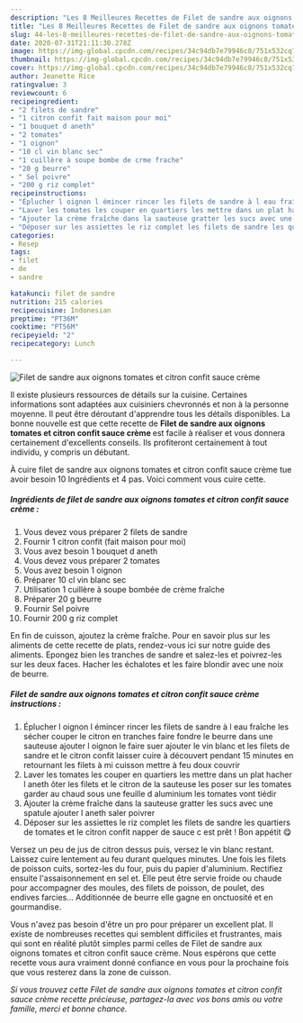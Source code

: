 ```yaml
---
description: "Les 8 Meilleures Recettes de Filet de sandre aux oignons tomates et citron confit sauce crème"
title: "Les 8 Meilleures Recettes de Filet de sandre aux oignons tomates et citron confit sauce crème"
slug: 44-les-8-meilleures-recettes-de-filet-de-sandre-aux-oignons-tomates-et-citron-confit-sauce-creme
date: 2020-07-31T21:11:30.278Z
image: https://img-global.cpcdn.com/recipes/34c94db7e79946c8/751x532cq70/filet-de-sandre-aux-oignons-tomates-et-citron-confit-sauce-creme-photo-principale-de-la-recette.jpg
thumbnail: https://img-global.cpcdn.com/recipes/34c94db7e79946c8/751x532cq70/filet-de-sandre-aux-oignons-tomates-et-citron-confit-sauce-creme-photo-principale-de-la-recette.jpg
cover: https://img-global.cpcdn.com/recipes/34c94db7e79946c8/751x532cq70/filet-de-sandre-aux-oignons-tomates-et-citron-confit-sauce-creme-photo-principale-de-la-recette.jpg
author: Jeanette Rice
ratingvalue: 3
reviewcount: 6
recipeingredient:
- "2 filets de sandre"
- "1 citron confit fait maison pour moi"
- "1 bouquet d aneth"
- "2 tomates"
- "1 oignon"
- "10 cl vin blanc sec"
- "1 cuillère à soupe bombe de crme frache"
- "20 g beurre"
- " Sel poivre"
- "200 g riz complet"
recipeinstructions:
- "Éplucher l oignon l émincer rincer les filets de sandre à l eau fraîche les sécher couper le citron en tranches faire fondre le beurre dans une sauteuse ajouter l oignon le faire suer ajouter le vin blanc et les filets de sandre et le citron confit laisser cuire à découvert pendant 15 minutes en retournant les filets à mi cuisson mettre à feu doux couvrir"
- "Laver les tomates les couper en quartiers les mettre dans un plat hacher l aneth ôter les filets et le citron de la sauteuse les poser sur les tomates garder au chaud sous une feuille d aluminium les tomates vont tiédir"
- "Ajouter la crème fraîche dans la sauteuse gratter les sucs avec une spatule ajouter l aneth saler poivrer"
- "Déposer sur les assiettes le riz complet les filets de sandre les quartiers de tomates et le citron confit napper de sauce c est prêt ! Bon appétit 😋"
categories:
- Resep
tags:
- filet
- de
- sandre

katakunci: filet de sandre 
nutrition: 215 calories
recipecuisine: Indonesian
preptime: "PT36M"
cooktime: "PT56M"
recipeyield: "2"
recipecategory: Lunch

---
```



![Filet de sandre aux oignons tomates et citron confit sauce crème](https://img-global.cpcdn.com/recipes/34c94db7e79946c8/751x532cq70/filet-de-sandre-aux-oignons-tomates-et-citron-confit-sauce-creme-photo-principale-de-la-recette.jpg)

Il existe plusieurs ressources de détails sur la cuisine. Certaines informations sont adaptées aux cuisiniers chevronnés et non à la personne moyenne. Il peut être déroutant d'apprendre tous les détails disponibles. La bonne nouvelle est que cette recette de <strong> Filet de sandre aux oignons tomates et citron confit sauce crème </strong> est facile à réaliser et vous donnera certainement d'excellents conseils. Ils profiteront certainement à tout individu, y compris un débutant.

<!--inarticleads1-->

À cuire filet de sandre aux oignons tomates et citron confit sauce crème tue avoir besoin 10 Ingrédients et 4 pas. Voici comment vous cuire cette.

##### Ingrédients de filet de sandre aux oignons tomates et citron confit sauce crème :

1. Vous devez vous préparer 2 filets de sandre
1. Fournir 1 citron confit (fait maison pour moi)
1. Vous avez besoin 1 bouquet d aneth
1. Vous devez vous préparer 2 tomates
1. Vous avez besoin 1 oignon
1. Préparer 10 cl vin blanc sec
1. Utilisation 1 cuillère à soupe bombée de crème fraîche
1. Préparer 20 g beurre
1. Fournir  Sel poivre
1. Fournir 200 g riz complet


En fin de cuisson, ajoutez la crème fraîche. Pour en savoir plus sur les aliments de cette recette de plats, rendez-vous ici sur notre guide des aliments. Epongez bien les tranches de sandre et salez-les et poivrez-les sur les deux faces. Hacher les échalotes et les faire blondir avec une noix de beurre. 

<!--inarticleads2-->

##### Filet de sandre aux oignons tomates et citron confit sauce crème instructions :

1. Éplucher l oignon l émincer rincer les filets de sandre à l eau fraîche les sécher couper le citron en tranches faire fondre le beurre dans une sauteuse ajouter l oignon le faire suer ajouter le vin blanc et les filets de sandre et le citron confit laisser cuire à découvert pendant 15 minutes en retournant les filets à mi cuisson mettre à feu doux couvrir
1. Laver les tomates les couper en quartiers les mettre dans un plat hacher l aneth ôter les filets et le citron de la sauteuse les poser sur les tomates garder au chaud sous une feuille d aluminium les tomates vont tiédir
1. Ajouter la crème fraîche dans la sauteuse gratter les sucs avec une spatule ajouter l aneth saler poivrer
1. Déposer sur les assiettes le riz complet les filets de sandre les quartiers de tomates et le citron confit napper de sauce c est prêt ! Bon appétit 😋


Versez un peu de jus de citron dessus puis, versez le vin blanc restant. Laissez cuire lentement au feu durant quelques minutes. Une fois les filets de poisson cuits, sortez-les du four, puis du papier d&#39;aluminium. Rectifiez ensuite l&#39;assaisonnement en sel et. Elle peut être servie froide ou chaude pour accompagner des moules, des filets de poisson, de poulet, des endives farcies… Additionnée de beurre elle gagne en onctuosité et en gourmandise. 

<!--inarticleads1-->

<p>
Vous n'avez pas besoin d'être un pro pour préparer un excellent plat. Il existe de nombreuses recettes qui semblent difficiles et frustrantes, mais qui sont en réalité plutôt simples parmi celles de Filet de sandre aux oignons tomates et citron confit sauce crème. Nous espérons que cette recette vous aura vraiment donné confiance en vous pour la prochaine fois que vous resterez dans la zone de cuisson.
</p>

<p>
<i>Si vous trouvez cette Filet de sandre aux oignons tomates et citron confit sauce crème recette précieuse, partagez-la avec vos bons amis ou votre famille, merci et bonne chance.</i>
</p>
